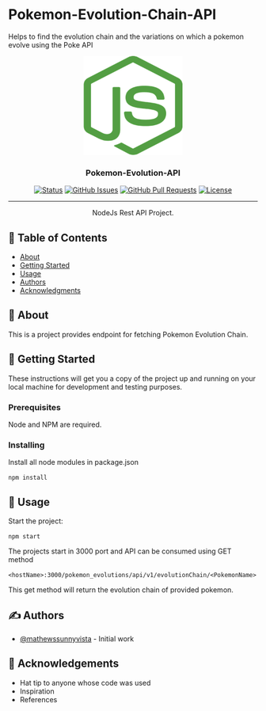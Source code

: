 # Pokemon-Evolution-Chain-API
Helps to find the evolution chain and the variations on which a pokemon evolve using the Poke API

<p align="center">
  <a href="" rel="noopener">
 <img width=200px height=200px src="/nodejs.png" alt="Project logo"></a>
</p>

<h3 align="center">Pokemon-Evolution-API</h3>

<div align="center">

[![Status](https://img.shields.io/badge/status-active-success.svg)]()
[![GitHub Issues](https://img.shields.io/badge/issues-0%20open-green)](https://github.com/mathewssunnyvista/pokemon_evolutions/issues)
[![GitHub Pull Requests](https://img.shields.io/badge/pull%20request-0%20open-orange)](https://github.com/mathewssunnyvista/pokemon_evolutions/pulls)
[![License](https://img.shields.io/badge/license-MIT-blue.svg)](/LICENSE)

</div>

---
<p align="center"> NodeJs Rest API Project.
    <br> 
</p>

## 📝 Table of Contents

- [About](#about)
- [Getting Started](#getting_started)
- [Usage](#usage)
- [Authors](#authors)
- [Acknowledgments](#acknowledgement)

## 🧐 About <a name = "about"></a>

This is a project provides endpoint for fetching Pokemon Evolution Chain. 

## 🏁 Getting Started <a name = "getting_started"></a>

These instructions will get you a copy of the project up and running on your local machine for development and testing purposes.

### Prerequisites

Node and NPM are required.

### Installing

Install all node modules in package.json

```
npm install
```

<!-- 
## 🔧 Running the tests <a name = "tests"></a>

Explain how to run the automated tests for this system.

### Break down into end to end tests

Explain what these tests test and why

```
Give an example
```

### And coding style tests

Explain what these tests test and why

```
Give an example
``` -->

## 🎈 Usage <a name="usage"></a>

Start the project: 

```
npm start
```

The projects start in 3000 port and API can be consumed using GET method

```
<hostName>:3000/pokemon_evolutions/api/v1/evolutionChain/<PokemonName>
```

This get method will return the evolution chain of provided pokemon.


## ✍️ Authors <a name = "authors"></a>

- [@mathewssunnyvista](https://github.com/mathewssunnyvista) - Initial work


## 🎉 Acknowledgements <a name = "acknowledgement"></a>

- Hat tip to anyone whose code was used
- Inspiration
- References

